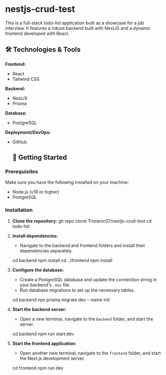 ﻿# nestjs-crud-test

 This is a full-stack todo-list application built as a showcase for a job interview. It features a robust backend built with NestJS and a dynamic frontend developed with React.

 ## 🛠️ Technologies & Tools

**Frontend:**
* React
* Tailwind CSS

**Backend:**
* NestJS
* Prisma

**Database:**
* PostgreSQL

**Deployment/DevOps:**
* GitHub

  ## 🚀 Getting Started

### Prerequisites
Make sure you have the following installed on your machine:
* Node.js (v18 or higher)
* PostgreSQL

### Installation

1.  **Clone the repository:**
    gh repo clone Tristanic07/nestjs-crud-test
    cd todo-list
    
2.  **Install dependencies:**
    * Navigate to the backend and frontend folders and install their dependencies separately.
    
    cd backend
    npm install
    cd ../frontend
    npm install
    
3.  **Configure the database:**
    * Create a PostgreSQL database and update the connection string in your backend's `.env` file.
    * Run database migrations to set up the necessary tables.

    cd backend
    npx prisma migrate dev --name init
    
4.  **Start the backend server:**
    * Open a new terminal, navigate to the `backend` folder, and start the server.
    
    cd backend
    npm run start:dev
    
5.  **Start the frontend application:**
    * Open another new terminal, navigate to the `frontend` folder, and start the Next.js development server.
    
    cd frontend
    npm run dev


